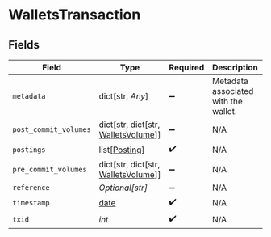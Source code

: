 # WalletsTransaction


## Fields

| Field                                                                       | Type                                                                        | Required                                                                    | Description                                                                 | Example                                                                     |
| --------------------------------------------------------------------------- | --------------------------------------------------------------------------- | --------------------------------------------------------------------------- | --------------------------------------------------------------------------- | --------------------------------------------------------------------------- |
| `metadata`                                                                  | dict[str, *Any*]                                                            | :heavy_minus_sign:                                                          | Metadata associated with the wallet.                                        |                                                                             |
| `post_commit_volumes`                                                       | dict[str, dict[str, [WalletsVolume](../../models/shared/walletsvolume.md)]] | :heavy_minus_sign:                                                          | N/A                                                                         |                                                                             |
| `postings`                                                                  | list[[Posting](../../models/shared/posting.md)]                             | :heavy_check_mark:                                                          | N/A                                                                         |                                                                             |
| `pre_commit_volumes`                                                        | dict[str, dict[str, [WalletsVolume](../../models/shared/walletsvolume.md)]] | :heavy_minus_sign:                                                          | N/A                                                                         |                                                                             |
| `reference`                                                                 | *Optional[str]*                                                             | :heavy_minus_sign:                                                          | N/A                                                                         | ref:001                                                                     |
| `timestamp`                                                                 | [date](https://docs.python.org/3/library/datetime.html#date-objects)        | :heavy_check_mark:                                                          | N/A                                                                         |                                                                             |
| `txid`                                                                      | *int*                                                                       | :heavy_check_mark:                                                          | N/A                                                                         |                                                                             |